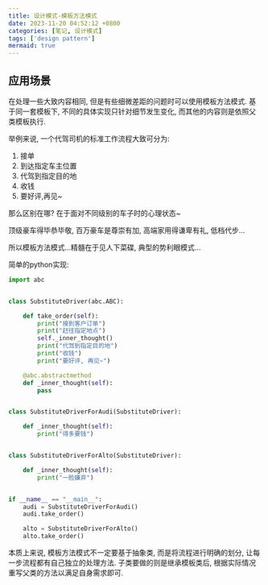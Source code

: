 ```yaml
---
title: 设计模式-模板方法模式
date: 2023-11-20 04:52:12 +0800
categories: [笔记, 设计模式]
tags: ['design pattern']
mermaid: true
---
```


## 应用场景

在处理一些大致内容相同, 但是有些细微差距的问题时可以使用模板方法模式. 基于同一套模板下, 不同的具体实现只针对细节发生变化, 而其他的内容则是依照父类模板执行.

举例来说, 一个代驾司机的标准工作流程大致可分为:

1. 接单
2. 到达指定车主位置
3. 代驾到指定目的地
4. 收钱
5. 要好评,再见~

那么区别在哪? 在于面对不同级别的车子时的心理状态~

顶级豪车得毕恭毕敬, 百万豪车是尊崇有加, 高端家用得谦卑有礼, 低档代步...

所以模板方法模式...精髓在于见人下菜碟, 典型的势利眼模式...

简单的python实现:

```python
import abc


class SubstituteDriver(abc.ABC):

    def take_order(self):
        print("接到客户订单")
        print("赶往指定地点")
        self._inner_thought()
        print("代驾到指定目的地")
        print("收钱")
        print("要好评, 再见~")

    @abc.abstractmethod
    def _inner_thought(self):
        pass


class SubstituteDriverForAudi(SubstituteDriver):

    def _inner_thought(self):
        print("得多要钱")


class SubstituteDriverForAlto(SubstituteDriver):

    def _inner_thought(self):
        print("一脸嫌弃")


if __name__ == "__main__":
    audi = SubstituteDriverForAudi()
    audi.take_order()

    alto = SubstituteDriverForAlto()
    alto.take_order()
```

本质上来说, 模板方法模式不一定要基于抽象类, 而是将流程进行明确的划分, 让每一步流程都有自己独立的处理方法. 子类要做的则是继承模板类后, 根据实际情况重写父类的方法以满足自身需求即可.
